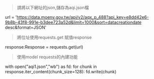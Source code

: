 >請將以下網址的json,儲存為aqi.json檔

url = 'https://data.moenv.gov.tw/api/v2/aqx_p_488?api_key=e8dd42e6-9b8b-43f8-991e-b3dee723a52d&limit=1000&sort=datacreationdate desc&format=JSON'

>將位址使用requests.get 賦值response

response:Response = requests.get(url)

>使用model requests的內建功能

with open("aqi1.json","wb") as fd:
    for chunk in response.iter_content(chunk_size=128):
        fd.write(chunk)